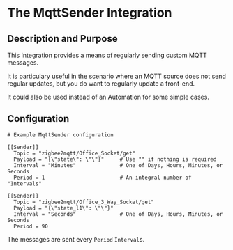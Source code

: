 # The MqttSender Integration
## Description and Purpose
This Integration provides a means of regularly sending custom MQTT messages.

It is particulary useful in the scenario where an MQTT source does not send regular updates, 
but you do want to regularly update a front-end.

It could also be used instead of an Automation for some simple cases.

## Configuration
```
# Example MqttSender configuration

[[Sender]]
  Topic = "zigbee2mqtt/Office_Socket/get"
  Payload = "{\"state\": \"\"}"     # Use "" if nothing is required
  Interval = "Minutes"              # One of Days, Hours, Minutes, or Seconds
  Period = 1                        # An integral number of "Intervals"
  
[[Sender]]
  Topic = "zigbee2mqtt/Office_3_Way_Socket/get"
  Payload = "{\"state_l1\": \"\"}"
  Interval = "Seconds"              # One of Days, Hours, Minutes, or Seconds
  Period = 90
```
The messages are sent every `Period` `Interval`s.

